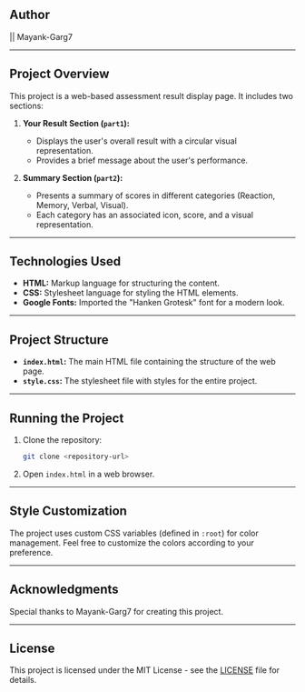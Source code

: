 ## Author

|| Mayank-Garg7

---

## Project Overview

This project is a web-based assessment result display page. It includes two sections:

1. **Your Result Section (`part1`):**
   - Displays the user's overall result with a circular visual representation.
   - Provides a brief message about the user's performance.

2. **Summary Section (`part2`):**
   - Presents a summary of scores in different categories (Reaction, Memory, Verbal, Visual).
   - Each category has an associated icon, score, and a visual representation.

---

## Technologies Used

- **HTML:** Markup language for structuring the content.
- **CSS:** Stylesheet language for styling the HTML elements.
- **Google Fonts:** Imported the "Hanken Grotesk" font for a modern look.

---

## Project Structure

- **`index.html`:** The main HTML file containing the structure of the web page.
- **`style.css`:** The stylesheet file with styles for the entire project.

---

## Running the Project

1. Clone the repository:

   ```bash
   git clone <repository-url>
   ```

2. Open `index.html` in a web browser.

---

## Style Customization

The project uses custom CSS variables (defined in `:root`) for color management. Feel free to customize the colors according to your preference.

---

## Acknowledgments

Special thanks to Mayank-Garg7 for creating this project.

---

## License

This project is licensed under the MIT License - see the [LICENSE](LICENSE) file for details.
